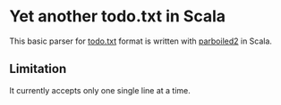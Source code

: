# Yet another todo.txt in Scala

This basic parser for [todo.txt](https://github.com/ginatrapani/todo.txt-cli/wiki/The-Todo.txt-Format) format 
is written with [parboiled2](https://github.com/sirthias/parboiled2) in Scala.

## Limitation

It currently accepts only one single line at a time.

